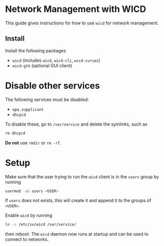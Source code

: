 # Network Management with WICD

This guide gives instructions for how to use `wicd` for network management.

## Install

Install the following packages

- `wicd` (includes `wicd`, `wicd-cli`, `wicd-curses`)
- `wicd-gtk` (optional GUI client)

# Disable other services

The following services must be disabled:

- `wpa_supplicant`
- `dhcpcd`

To disable these, go to `/var/service` and delete the symlinks, such as

```sh
rm dhcpcd
```

**Do not** use `rmdir` or `rm -rf`.

# Setup

Make sure that the user trying to run the `wicd` client is in the `users` group
by running

```sh
usermod -aG users <USER>
```

If `users` does not exists, this will create it and append it to the groups of
`<USER>`.

Enable `wicd` by running

```sh
ln -s /etc/sv/wicd /var/service/
```

then reboot. The `wicd` daemon now runs at startup and can be used to connect
to networks.
